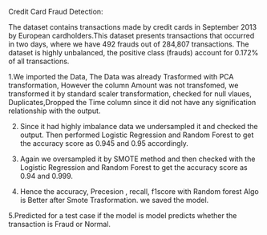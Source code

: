Credit Card Fraud Detection:

The dataset contains transactions made by credit cards in September 2013 by European cardholders.This dataset presents transactions that occurred in two days, where we have 492 frauds out of 284,807 transactions. 
The dataset is highly unbalanced, the positive class (frauds) account for 0.172% of all transactions.

1.We imported the Data, The Data was already Trasformed with PCA transformation, However the column Amount was not transfomed, we transformed it by standard scaler transformation, checked for null vlaues, Duplicates,Dropped the Time column since it did not have any 
signification relationship with the output. 

2. Since it had highly imbalance data we undersampled it and checked the output. Then performed Logistic Regression and Random Forest to get the accuracy score as 0.945 and 0.95 accordingly.

3. Again we oversampled it by SMOTE method and then checked with the Logistic Regression and Random Forest to get the accuracy score as 0.94 and 0.999.

4. Hence the accuracy, Precesion , recall, f1score with Random forest Algo is Better after Smote Trasformation. we saved the model.

5.Predicted for a test case if the model is model predicts whether the transaction is Fraud or Normal.
